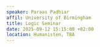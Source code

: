 ```yaml
---
speaker: Paraas Padhiar
affil: University of Birmingham
title: Logic Seminar
date: 2025-09-12 15:15:00 +02:00
location: Humanisten, TBA
---
```


